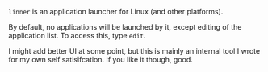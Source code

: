 `linner` is an application launcher for Linux (and other platforms).

By default, no applications will be launched by it, except editing of the application list. To access this, type `edit`.

I might add better UI at some point, but this is mainly an internal tool I wrote for my own self satisifcation. If you like it though, good.

